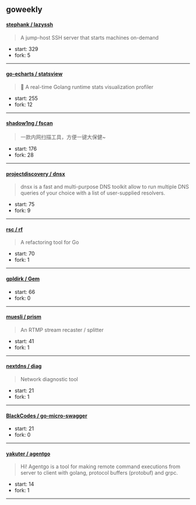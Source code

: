 ## goweekly

#### [stephank / lazyssh](https://github.com/stephank/lazyssh)

> A jump-host SSH server that starts machines on-demand

+ start: 329
+ fork: 5

----


#### [go-echarts / statsview](https://github.com/go-echarts/statsview)

> 🚀 A real-time Golang runtime stats visualization profiler

+ start: 255
+ fork: 12

----


#### [shadow1ng / fscan](https://github.com/shadow1ng/fscan)

> 一款内网扫描工具，方便一键大保健~

+ start: 176
+ fork: 28

----


#### [projectdiscovery / dnsx](https://github.com/projectdiscovery/dnsx)

> dnsx is a fast and multi-purpose DNS toolkit allow to run multiple DNS queries of your choice with a list of user-supplied resolvers.

+ start: 75
+ fork: 9

----


#### [rsc / rf](https://github.com/rsc/rf)

> A refactoring tool for Go

+ start: 70
+ fork: 1

----


#### [gpldirk / Gem](https://github.com/gpldirk/Gem)

> 

+ start: 66
+ fork: 0

----


#### [muesli / prism](https://github.com/muesli/prism)

> An RTMP stream recaster / splitter

+ start: 41
+ fork: 1

----


#### [nextdns / diag](https://github.com/nextdns/diag)

> Network diagnostic tool

+ start: 21
+ fork: 1

----


#### [BlackCodes / go-micro-swagger](https://github.com/BlackCodes/go-micro-swagger)

> 

+ start: 21
+ fork: 0

----


#### [yakuter / agentgo](https://github.com/yakuter/agentgo)

> Hi! Agentgo is a tool for making remote command executions from server to client with golang, protocol buffers (protobuf) and grpc.

+ start: 14
+ fork: 1

----

